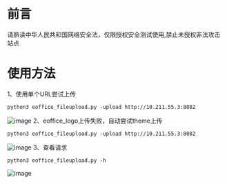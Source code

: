 # 前言
请熟读中华人民共和国网络安全法，仅限授权安全测试使用,禁止未授权非法攻击站点

# 使用方法
1、使用单个URL尝试上传
```
python3 eoffice_fileupload.py -upload http://10.211.55.3:8082
```
![image](https://user-images.githubusercontent.com/62680449/145143414-7eb0342f-1081-4f02-a25e-561fc05e3427.png)
2、eoffice_logo上传失败，自动尝试theme上传
```
python3 eoffice_fileupload.py -upload http://10.211.55.3:8082  
```
![image](https://user-images.githubusercontent.com/62680449/145143519-d213d5cd-9462-481d-b1c4-521f7498f8a7.png)
3、查看请求
```
python3 eoffice_fileupload.py -h  
```
![image](https://user-images.githubusercontent.com/62680449/145143610-58ca2ae7-547a-44c5-8140-4133753c87d9.png)

